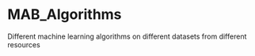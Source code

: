 # MAB_Algorithms
Different machine learning algorithms on different datasets from different resources
